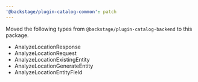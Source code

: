 ```yaml
---
'@backstage/plugin-catalog-common': patch
---
```


Moved the following types from `@backstage/plugin-catalog-backend` to this package.

- AnalyzeLocationResponse
- AnalyzeLocationRequest
- AnalyzeLocationExistingEntity
- AnalyzeLocationGenerateEntity
- AnalyzeLocationEntityField
